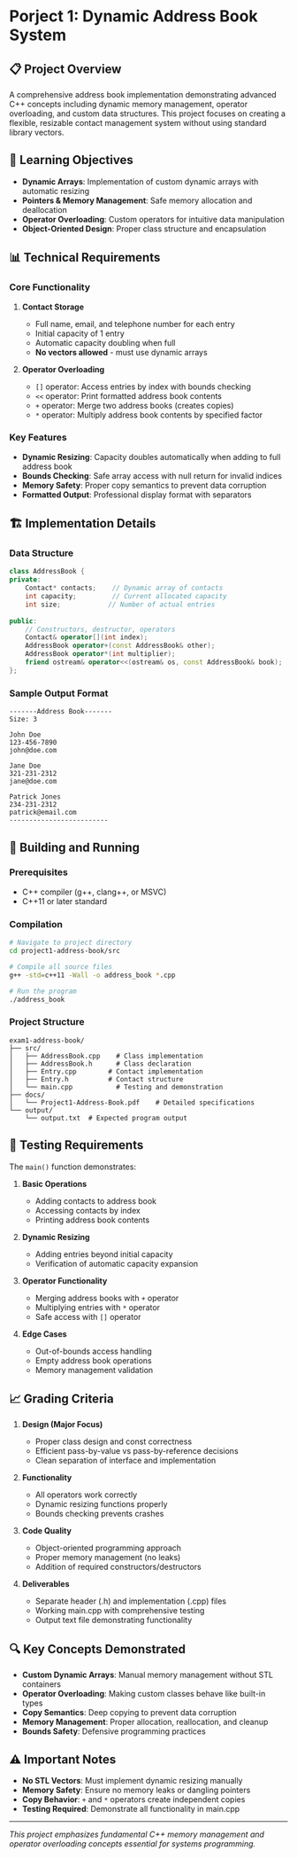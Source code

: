 # Porject 1: Dynamic Address Book System

## 📋 Project Overview

A comprehensive address book implementation demonstrating advanced C++ concepts including dynamic memory management, operator overloading, and custom data structures. This project focuses on creating a flexible, resizable contact management system without using standard library vectors.

## 🎯 Learning Objectives

- **Dynamic Arrays**: Implementation of custom dynamic arrays with automatic resizing
- **Pointers & Memory Management**: Safe memory allocation and deallocation
- **Operator Overloading**: Custom operators for intuitive data manipulation
- **Object-Oriented Design**: Proper class structure and encapsulation

## 📊 Technical Requirements

### Core Functionality

1. **Contact Storage**
   - Full name, email, and telephone number for each entry
   - Initial capacity of 1 entry
   - Automatic capacity doubling when full
   - **No vectors allowed** - must use dynamic arrays

2. **Operator Overloading**
   - `[]` operator: Access entries by index with bounds checking
   - `<<` operator: Print formatted address book contents
   - `+` operator: Merge two address books (creates copies)
   - `*` operator: Multiply address book contents by specified factor

### Key Features

- **Dynamic Resizing**: Capacity doubles automatically when adding to full address book
- **Bounds Checking**: Safe array access with null return for invalid indices
- **Memory Safety**: Proper copy semantics to prevent data corruption
- **Formatted Output**: Professional display format with separators

## 🏗️ Implementation Details

### Data Structure
```cpp
class AddressBook {
private:
    Contact* contacts;    // Dynamic array of contacts
    int capacity;         // Current allocated capacity
    int size;            // Number of actual entries
    
public:
    // Constructors, destructor, operators
    Contact& operator[](int index);
    AddressBook operator+(const AddressBook& other);
    AddressBook operator*(int multiplier);
    friend ostream& operator<<(ostream& os, const AddressBook& book);
};
```

### Sample Output Format
```
-------Address Book-------
Size: 3

John Doe
123-456-7890
john@doe.com

Jane Doe
321-231-2312
jane@doe.com

Patrick Jones
234-231-2312
patrick@email.com
-------------------------
```

## 🚀 Building and Running

### Prerequisites
- C++ compiler (g++, clang++, or MSVC)
- C++11 or later standard

### Compilation
```bash
# Navigate to project directory
cd project1-address-book/src

# Compile all source files
g++ -std=c++11 -Wall -o address_book *.cpp

# Run the program
./address_book
```

### Project Structure
```
exam1-address-book/
├── src/
│   ├── AddressBook.cpp    # Class implementation
│   ├── AddressBook.h      # Class declaration
│   ├── Entry.cpp        # Contact implementation
│   ├── Entry.h          # Contact structure
│   └── main.cpp           # Testing and demonstration
├── docs/
│   └── Project1-Address-Book.pdf    # Detailed specifications
└── output/
    └── output.txt  # Expected program output
```

## 🧪 Testing Requirements

The `main()` function demonstrates:

1. **Basic Operations**
   - Adding contacts to address book
   - Accessing contacts by index
   - Printing address book contents

2. **Dynamic Resizing**
   - Adding entries beyond initial capacity
   - Verification of automatic capacity expansion

3. **Operator Functionality**
   - Merging address books with `+` operator
   - Multiplying entries with `*` operator
   - Safe access with `[]` operator

4. **Edge Cases**
   - Out-of-bounds access handling
   - Empty address book operations
   - Memory management validation

## 📈 Grading Criteria

1. **Design (Major Focus)**
   - Proper class design and const correctness
   - Efficient pass-by-value vs pass-by-reference decisions
   - Clean separation of interface and implementation

2. **Functionality**
   - All operators work correctly
   - Dynamic resizing functions properly
   - Bounds checking prevents crashes

3. **Code Quality**
   - Object-oriented programming approach
   - Proper memory management (no leaks)
   - Addition of required constructors/destructors

4. **Deliverables**
   - Separate header (.h) and implementation (.cpp) files
   - Working main.cpp with comprehensive testing
   - Output text file demonstrating functionality

## 🔍 Key Concepts Demonstrated

- **Custom Dynamic Arrays**: Manual memory management without STL containers
- **Operator Overloading**: Making custom classes behave like built-in types
- **Copy Semantics**: Deep copying to prevent data corruption
- **Memory Management**: Proper allocation, reallocation, and cleanup
- **Bounds Safety**: Defensive programming practices

## ⚠️ Important Notes

- **No STL Vectors**: Must implement dynamic resizing manually
- **Memory Safety**: Ensure no memory leaks or dangling pointers
- **Copy Behavior**: `+` and `*` operators create independent copies
- **Testing Required**: Demonstrate all functionality in main.cpp

---

*This project emphasizes fundamental C++ memory management and operator overloading concepts essential for systems programming.*
